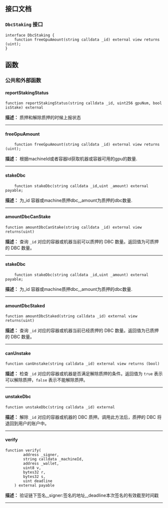 ## 接口文档

### `DbcStaking` 接口

```solidity
interface DbcStaking {
    function freeGpuAmount(string calldata _id) external view returns (uint);
}
```

## 函数

### 公共和外部函数


#### reportStakingStatus

```solidity
function reportStakingStatus(string calldata _id, uint256 gpuNum, bool isStake) external
```

**描述：** 质押和解除质押的时候上报状态

---

#### freeGpuAmount

```solidity
    function freeGpuAmount(string calldata _id) external view returns (uint);

```

**描述：** 根据machineId或者容器Id获取机器或容器可用的gpu的数量.

---

#### stakeDbc

```solidity
    function stakeDbc(string calldata _id,uint _amount) external payable;
```

**描述：** 为_id 容器或machine质押dbc,_amount为质押的dbc数量.

---

#### amountDbcCanStake

```solidity
function amountDbcCanStake(string calldata _id) external view returns(uint)
```

**描述：** 查询 `_id` 对应的容器或机器当前可以质押的 DBC 数量。返回值为可质押的 DBC 数量。

---

#### stakeDbc

```solidity
    function stakeDbc(string calldata _id,uint _amount) external payable;
```

**描述：** 为_id 容器或machine质押dbc,_amount为质押的dbc数量.

---

#### amountDbcStaked

```solidity
function amountDbcStaked(string calldata _id) external view returns(uint)
```

**描述：** 查询 `_id` 对应的容器或机器当前已经质押的 DBC 数量。返回值为已质押的 DBC 数量。

---

#### canUnstake

```solidity
function canUnstake(string calldata _id) external view returns (bool)
```

**描述：** 检查 `_id` 对应的容器或机器是否满足解除质押的条件。返回值为 `true` 表示可以解除质押，`false` 表示不能解除质押。

---

#### unstakeDbc

```solidity
function unstakeDbc(string calldata _id) external
```

**描述：** 解除 `_id` 对应的容器或机器的 DBC 质押。调用此方法后，质押的 DBC 将退回到用户的账户中。

---


#### verify

```solidity
function verify(
        address _signer,
        string calldata _machineId,
        address _wallet,
        uint8 v,
        bytes32 r,
        bytes32 s,
        uint deadline
    ) external payable
```

**描述：** 验证链下签名,_signer:签名的地址,_deadline本次签名的有效截至时间戳

---
